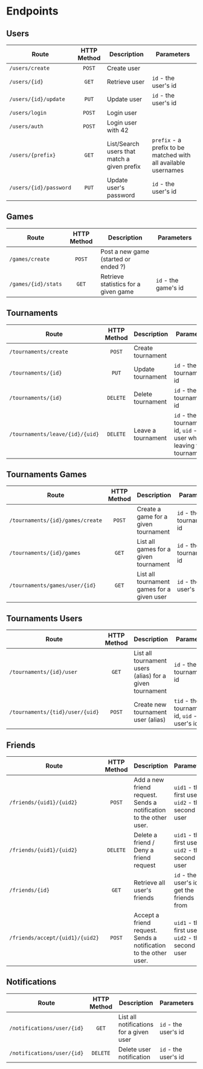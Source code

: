 # Endpoints

## Users

| Route | HTTP Method | Description | Parameters |
| --- | :--: | --- | --- |
| `/users/create` | `POST` | Create user | |
| `/users/{id}` | `GET` | Retrieve user | `id` - the user's id |
| `/users/{id}/update`| `PUT` | Update user | `id` - the user's id |
| `/users/login`| `POST` | Login user | |
| `/users/auth` | `POST` | Login user with 42 | |
| `/users/{prefix}` | `GET` | List/Search users that match a given prefix | `prefix` - a prefix to be matched with all available usernames | 
| `/users/{id}/password` | `PUT` | Update user's password | `id` - the user's id|

## Games

| Route | HTTP Method | Description | Parameters |
| --- | :--: | --- | --- |
| `/games/create` | `POST` | Post a new game (started or ended ?)| |
| `/games/{id}/stats` | `GET` | Retrieve statistics for a given game  | `id` - the game's id |

## Tournaments

| Route | HTTP Method | Description | Parameters |
| --- | :--: | --- | --- |
| `/tournaments/create`| `POST` | Create tournament | |
| `/tournaments/{id}` | `PUT` | Update tournament | `id` - the tournament's id |
| `/tournaments/{id}` | `DELETE` | Delete tournament | `id` - the tournament's id |
| `/tournaments/leave/{id}/{uid}` | `DELETE` | Leave a tournament | `id` - the tournament's id, `uid` - the user who's leaving the tournament |

## Tournaments Games

| Route | HTTP Method | Description | Parameters |
| --- | :--: | --- | --- |
| `/tournaments/{id}/games/create` | `POST` | Create a game for a given tournament | `id` - the tournament's id |
| `/tournaments/{id}/games`| `GET` | List all games for a given tournament | `id` - the tournament's id  |
| `/tournaments/games/user/{id}` | `GET` | List all tournament games for a given user | `id` - the user's id |

## Tournaments Users

| Route | HTTP Method | Description | Parameters |
| --- | :--: | --- | --- |
| `/tournaments/{id}/user` | `GET` | List all tournament users (alias) for a given tournament | `id` - the tournament's id |
| `/tournaments/{tid}/user/{uid}`| `POST` | Create new tournament user (alias) | `tid` - the tournament's id, `uid` - the user's id |


## Friends

| Route | HTTP Method | Description | Parameters |
| --- | :--: | --- | --- |
| `/friends/{uid1}/{uid2}` | `POST` | Add a new friend request. Sends a notification to the other user. | `uid1` - the first user, `uid2` - the second user |
| `/friends/{uid1}/{uid2}` | `DELETE` | Delete a friend / Deny a friend request | `uid1` - the first user, `uid2` - the second user |
| `/friends/{id}` | `GET` | Retrieve all user's friends | `id` - the  user's id to get the friends from |
| `/friends/accept/{uid1}/{uid2}` | `POST` | Accept a friend request. Sends a notification to the other user. | `uid1` - the first user, `uid2` - the second user |


## Notifications

| Route | HTTP Method | Description | Parameters |
| --- | :--: | --- | --- |
| `/notifications/user/{id}` | `GET` | List all notifications for a given user | `id` - the user's id |
| `/notifications/user/{id}`| `DELETE` | Delete user notification | `id` - the user's id |